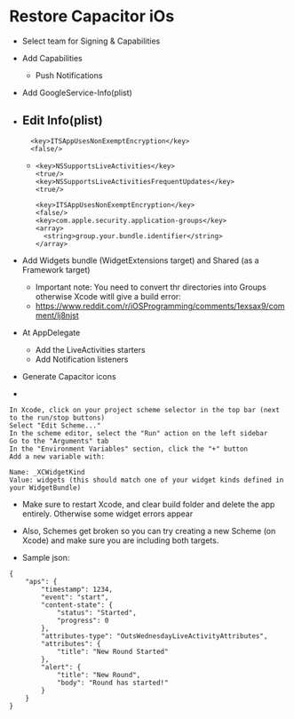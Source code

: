   # Restore Capacitor iOs

- Select team for Signing & Capabilities

- Add Capabilities
  - Push Notifications

- Add GoogleService-Info(plist)

- Edit Info(plist)
  - 
  ```
    <key>ITSAppUsesNonExemptEncryption</key>
    <false/>
  ```
  -
    ```
    <key>NSSupportsLiveActivities</key>
    <true/>
    <key>NSSupportsLiveActivitiesFrequentUpdates</key>
    <true/>

    <key>ITSAppUsesNonExemptEncryption</key>
    <false/>
    <key>com.apple.security.application-groups</key>
    <array>
      <string>group.your.bundle.identifier</string>
    </array>
    ```
    
- Add Widgets bundle (WidgetExtensions target) and Shared (as a Framework target)
  - Important note: You need to convert thr directories into Groups otherwise Xcode witll give a build error:
  - https://www.reddit.com/r/iOSProgramming/comments/1exsax9/comment/lj8njst

- At AppDelegate
  - Add the LiveActivities starters
  - Add Notification listeners

- Generate Capacitor icons

- 
```
In Xcode, click on your project scheme selector in the top bar (next to the run/stop buttons)
Select "Edit Scheme..."
In the scheme editor, select the "Run" action on the left sidebar
Go to the "Arguments" tab
In the "Environment Variables" section, click the "+" button
Add a new variable with:

Name: _XCWidgetKind
Value: widgets (this should match one of your widget kinds defined in your WidgetBundle)
```

- Make sure to restart Xcode, and clear build folder and delete the app entirely. Otherwise some widget errors appear

- Also, Schemes get broken so you can try creating a new Scheme (on Xcode) and make sure you are including both targets.

- Sample json:

```
{
    "aps": {
        "timestamp": 1234,
        "event": "start",
        "content-state": {
            "status": "Started",
            "progress": 0
        },
        "attributes-type": "OutsWednesdayLiveActivityAttributes",
        "attributes": {
            "title": "New Round Started"
        },
        "alert": {
            "title": "New Round",
            "body": "Round has started!"
        }
    }
}
```
